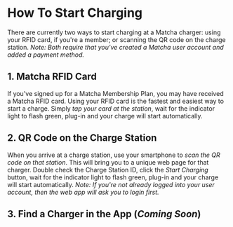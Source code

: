 # How To Start Charging

There are currently two ways to start charging at a Matcha charger: using your RFID card, if you're a member; or scanning the QR code on the charge station. _Note: Both require that you've created a Matcha user account and added a payment method._

## 1. Matcha RFID Card

If you've signed up for a Matcha Membership Plan, you may have received a Matcha RFID card. Using your RFID card is the fastest and easiest way to start a charge. Simply *tap your card at the station*, wait for the indicator light to flash green, plug-in and your charge will start automatically.

## 2. QR Code on the Charge Station

When you arrive at a charge station, use your smartphone to *scan the QR code on that station*. This will bring you to a unique web page for that charger. Double check the Charge Station ID, click the _Start Charging_ button, wait for the indicator light to flash green, plug-in and your charge will start automatically. _Note: If you're not already logged into your user account, then the web app will ask you to login first._ 

## 3. Find a Charger in the App (_Coming Soon_)

